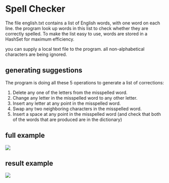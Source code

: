 # Spell Checker

The file english.txt contains a list of English words, with one word on each line. the program look up words in this list to check whether they are correctly spelled. To make the list easy to use, words are stored in a HashSet for maximum efficiency.

you can supply a local text file to the program. all non-alphabetical characters are being ignored.

## generating suggestions

The program is doing all these 5 operations to generate a list of corrections:

1. Delete any one of the letters from the misspelled word.
2. Change any letter in the misspelled word to any other letter.
3. Insert any letter at any point in the misspelled word.
4. Swap any two neighboring characters in the misspelled word.
5. Insert a space at any point in the misspelled word (and check that both of the words that are produced are in the dictionary)

## full example

![](https://i.imgur.com/jqI8Jqf.gif)

## result example

![](https://i.imgur.com/ubcYQDF.png)